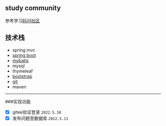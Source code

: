 ## study community
参考学习[码问社区](https://github.com/codedrinker/community)
## 技术栈
- spring mvc
- [spring boot](https://felord.cn/_doc/_springboot/2.1.5.RELEASE/_book/)
- [mybatis](https://mybatis.net.cn/)
- mysql
- thymeleaf
- [bootstrap](https://v3.bootcss.com/)
- [git](https://www.runoob.com/manual/git-guide/)
- maven
---
###实现功能
- [x] gitee验证登录 `2022.5.10`
- [x] 发布问题至数据库 `2022.5.11`
